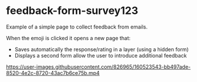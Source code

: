 # feedback-form-survey123
Example of a simple page to collect feedback from emails.

When the emoji is clicked it opens a new page that:

* Saves automatically the response/rating in a layer (using a hidden form)
* Displays a second form allow the user to introduce additional feedback

https://user-images.githubusercontent.com/826965/160523543-bb497ade-8520-4e2c-8720-43ac7b6ce75b.mp4
